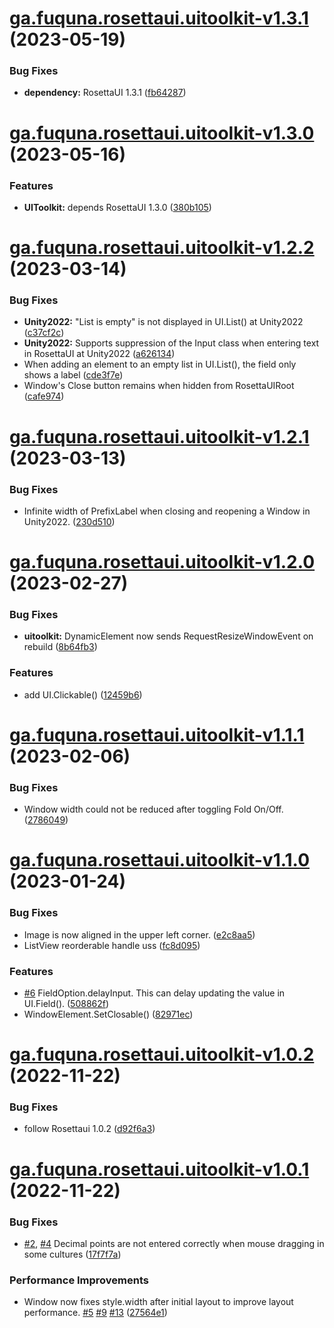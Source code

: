 # [ga.fuquna.rosettaui.uitoolkit-v1.3.1](https://github.com/fuqunaga/RosettaUI/compare/ga.fuquna.rosettaui.uitoolkit-v1.3.0...ga.fuquna.rosettaui.uitoolkit-v1.3.1) (2023-05-19)


### Bug Fixes

* **dependency:** RosettaUI 1.3.1 ([fb64287](https://github.com/fuqunaga/RosettaUI/commit/fb642874fa51b9c6a23d00e47ea388f940960a59))

# [ga.fuquna.rosettaui.uitoolkit-v1.3.0](https://github.com/fuqunaga/RosettaUI/compare/ga.fuquna.rosettaui.uitoolkit-v1.2.2...ga.fuquna.rosettaui.uitoolkit-v1.3.0) (2023-05-16)


### Features

* **UIToolkit:** depends RosettaUI 1.3.0 ([380b105](https://github.com/fuqunaga/RosettaUI/commit/380b1057b83ee83563fa5eaacd82d1d563d44dd0))

# [ga.fuquna.rosettaui.uitoolkit-v1.2.2](https://github.com/fuqunaga/RosettaUI/compare/ga.fuquna.rosettaui.uitoolkit-v1.2.1...ga.fuquna.rosettaui.uitoolkit-v1.2.2) (2023-03-14)


### Bug Fixes

* **Unity2022:** "List is empty" is not displayed in UI.List() at Unity2022 ([c37cf2c](https://github.com/fuqunaga/RosettaUI/commit/c37cf2cb0ef185c1659810eb5c2b8a596059548e))
* **Unity2022:** Supports suppression of the Input class when entering text in RosettaUI at Unity2022 ([a626134](https://github.com/fuqunaga/RosettaUI/commit/a626134d8e908a239d9381d77b10b19f446c2dc6))
* When adding an element to an empty list in UI.List(), the field only shows a label ([cde3f7e](https://github.com/fuqunaga/RosettaUI/commit/cde3f7e41135954a2e251a66bb7e8c717f70b9b2))
* Window's Close button remains when hidden from RosettaUIRoot ([cafe974](https://github.com/fuqunaga/RosettaUI/commit/cafe97479bc907e5ee3237cb501de903d374ec71))

# [ga.fuquna.rosettaui.uitoolkit-v1.2.1](https://github.com/fuqunaga/RosettaUI/compare/ga.fuquna.rosettaui.uitoolkit-v1.2.0...ga.fuquna.rosettaui.uitoolkit-v1.2.1) (2023-03-13)


### Bug Fixes

* Infinite width of PrefixLabel when closing and reopening a Window in Unity2022. ([230d510](https://github.com/fuqunaga/RosettaUI/commit/230d510e18af45f68f8adf3623036858e6544791))

# [ga.fuquna.rosettaui.uitoolkit-v1.2.0](https://github.com/fuqunaga/RosettaUI/compare/ga.fuquna.rosettaui.uitoolkit-v1.1.1...ga.fuquna.rosettaui.uitoolkit-v1.2.0) (2023-02-27)


### Bug Fixes

* **uitoolkit:** DynamicElement now sends RequestResizeWindowEvent on rebuild ([8b64fb3](https://github.com/fuqunaga/RosettaUI/commit/8b64fb371ac1c972bcfd881d84bafee431c3ad14))


### Features

* add UI.Clickable() ([12459b6](https://github.com/fuqunaga/RosettaUI/commit/12459b698fe7faf9a8ac97a592a54fa417a916ca))

# [ga.fuquna.rosettaui.uitoolkit-v1.1.1](https://github.com/fuqunaga/RosettaUI/compare/ga.fuquna.rosettaui.uitoolkit-v1.1.0...ga.fuquna.rosettaui.uitoolkit-v1.1.1) (2023-02-06)


### Bug Fixes

* Window width could not be reduced after toggling Fold On/Off. ([2786049](https://github.com/fuqunaga/RosettaUI/commit/27860491c0a2f6f651b6868ef6bc337eff50b8a8))

# [ga.fuquna.rosettaui.uitoolkit-v1.1.0](https://github.com/fuqunaga/RosettaUI/compare/ga.fuquna.rosettaui.uitoolkit-v1.0.2...ga.fuquna.rosettaui.uitoolkit-v1.1.0) (2023-01-24)


### Bug Fixes

* Image is now aligned in the upper left corner. ([e2c8aa5](https://github.com/fuqunaga/RosettaUI/commit/e2c8aa5a249a50569bcaf448d83b57e51ba3bee6))
* ListView reorderable handle uss ([fc8d095](https://github.com/fuqunaga/RosettaUI/commit/fc8d0958ecc3140d4e8567494a91db071f84671e))


### Features

* [#6](https://github.com/fuqunaga/RosettaUI/issues/6) FieldOption.delayInput. This can delay updating the value in UI.Field(). ([508862f](https://github.com/fuqunaga/RosettaUI/commit/508862f5f3446b11e7f33de1d15f860b743b1ac2))
* WindowElement.SetClosable() ([82971ec](https://github.com/fuqunaga/RosettaUI/commit/82971ecf70246cdae12c7016d02d329acd236e85))

# [ga.fuquna.rosettaui.uitoolkit-v1.0.2](https://github.com/fuqunaga/RosettaUI/compare/ga.fuquna.rosettaui.uitoolkit-v1.0.1...ga.fuquna.rosettaui.uitoolkit-v1.0.2) (2022-11-22)


### Bug Fixes

* follow Rosettaui 1.0.2 ([d92f6a3](https://github.com/fuqunaga/RosettaUI/commit/d92f6a33b7137f51e3abe43b3b2fed3380d664fd))

# [ga.fuquna.rosettaui.uitoolkit-v1.0.1](https://github.com/fuqunaga/RosettaUI/compare/ga.fuquna.rosettaui.uitoolkit-v1.0.0...ga.fuquna.rosettaui.uitoolkit-v1.0.1) (2022-11-22)


### Bug Fixes

* [#2](https://github.com/fuqunaga/RosettaUI/issues/2), [#4](https://github.com/fuqunaga/RosettaUI/issues/4) Decimal points are not entered correctly when mouse dragging in some cultures ([17f7f7a](https://github.com/fuqunaga/RosettaUI/commit/17f7f7a0558ad6648ba65580f584753926c678e9))


### Performance Improvements

* Window now fixes style.width after initial layout to improve layout performance. [#5](https://github.com/fuqunaga/RosettaUI/issues/5) [#9](https://github.com/fuqunaga/RosettaUI/issues/9) [#13](https://github.com/fuqunaga/RosettaUI/issues/13) ([27564e1](https://github.com/fuqunaga/RosettaUI/commit/27564e17d4a58ac7554f63ec314c6dde83e7ce4d))
